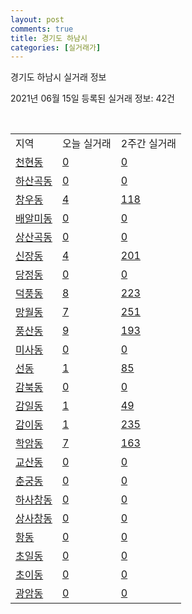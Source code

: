 ```yaml
---
layout: post
comments: true
title: 경기도 하남시
categories: [실거래가]
---
```


경기도 하남시 실거래 정보

2021년 06월 15일 등록된 실거래 정보: 42건

<script type="text/javascript">
  google.charts.load('current', {'packages':['corechart']});
  google.charts.setOnLoadCallback(drawChart);

  function drawChart() {
    var data = google.visualization.arrayToDataTable([['거래일', '매매', '전월세', '전매'], ['2021-03', 44, 166, 0], ['2021-04', 121, 338, 1], ['2021-05', 249, 395, 3], ['2021-02', 6, 48, 0], ['2021-06', 3, 144, 0]]);

    var options = {
      title: '최근 유형별 거래량 추이',
      legend: { position: 'bottom' }
    };

    var chart = new google.visualization.LineChart(document.getElementById('columnchart_material'));
    chart.draw(data, (options));
  }
</script>

<div id="columnchart_material" style="width: 450px; margin-left: -35px"></div>
<br>
<table class="sortable">
  <tr>
    <td>지역</td>
    <td>오늘 실거래</td>
    <td>2주간 실거래</td>
  </tr>

  
  <tr class="item">
    <td><a href="4145010100.html">천현동</a></td>
    <td><a href="4145010100.html">0</a></td>
    <td><a href="4145010100.html">0</a></td>
  </tr>
    

  <tr class="item">
    <td><a href="4145010200.html">하산곡동</a></td>
    <td><a href="4145010200.html">0</a></td>
    <td><a href="4145010200.html">0</a></td>
  </tr>
    

  <tr class="item">
    <td><a href="4145010300.html">창우동</a></td>
    <td><a href="4145010300.html">4</a></td>
    <td><a href="4145010300.html">118</a></td>
  </tr>
    

  <tr class="item">
    <td><a href="4145010400.html">배알미동</a></td>
    <td><a href="4145010400.html">0</a></td>
    <td><a href="4145010400.html">0</a></td>
  </tr>
    

  <tr class="item">
    <td><a href="4145010500.html">상산곡동</a></td>
    <td><a href="4145010500.html">0</a></td>
    <td><a href="4145010500.html">0</a></td>
  </tr>
    

  <tr class="item">
    <td><a href="4145010600.html">신장동</a></td>
    <td><a href="4145010600.html">4</a></td>
    <td><a href="4145010600.html">201</a></td>
  </tr>
    

  <tr class="item">
    <td><a href="4145010700.html">당정동</a></td>
    <td><a href="4145010700.html">0</a></td>
    <td><a href="4145010700.html">0</a></td>
  </tr>
    

  <tr class="item">
    <td><a href="4145010800.html">덕풍동</a></td>
    <td><a href="4145010800.html">8</a></td>
    <td><a href="4145010800.html">223</a></td>
  </tr>
    

  <tr class="item">
    <td><a href="4145010900.html">망월동</a></td>
    <td><a href="4145010900.html">7</a></td>
    <td><a href="4145010900.html">251</a></td>
  </tr>
    

  <tr class="item">
    <td><a href="4145011000.html">풍산동</a></td>
    <td><a href="4145011000.html">9</a></td>
    <td><a href="4145011000.html">193</a></td>
  </tr>
    

  <tr class="item">
    <td><a href="4145011100.html">미사동</a></td>
    <td><a href="4145011100.html">0</a></td>
    <td><a href="4145011100.html">0</a></td>
  </tr>
    

  <tr class="item">
    <td><a href="4145011200.html">선동</a></td>
    <td><a href="4145011200.html">1</a></td>
    <td><a href="4145011200.html">85</a></td>
  </tr>
    

  <tr class="item">
    <td><a href="4145011300.html">감북동</a></td>
    <td><a href="4145011300.html">0</a></td>
    <td><a href="4145011300.html">0</a></td>
  </tr>
    

  <tr class="item">
    <td><a href="4145011400.html">감일동</a></td>
    <td><a href="4145011400.html">1</a></td>
    <td><a href="4145011400.html">49</a></td>
  </tr>
    

  <tr class="item">
    <td><a href="4145011500.html">감이동</a></td>
    <td><a href="4145011500.html">1</a></td>
    <td><a href="4145011500.html">235</a></td>
  </tr>
    

  <tr class="item">
    <td><a href="4145011600.html">학암동</a></td>
    <td><a href="4145011600.html">7</a></td>
    <td><a href="4145011600.html">163</a></td>
  </tr>
    

  <tr class="item">
    <td><a href="4145011700.html">교산동</a></td>
    <td><a href="4145011700.html">0</a></td>
    <td><a href="4145011700.html">0</a></td>
  </tr>
    

  <tr class="item">
    <td><a href="4145011800.html">춘궁동</a></td>
    <td><a href="4145011800.html">0</a></td>
    <td><a href="4145011800.html">0</a></td>
  </tr>
    

  <tr class="item">
    <td><a href="4145011900.html">하사창동</a></td>
    <td><a href="4145011900.html">0</a></td>
    <td><a href="4145011900.html">0</a></td>
  </tr>
    

  <tr class="item">
    <td><a href="4145012000.html">상사창동</a></td>
    <td><a href="4145012000.html">0</a></td>
    <td><a href="4145012000.html">0</a></td>
  </tr>
    

  <tr class="item">
    <td><a href="4145012100.html">항동</a></td>
    <td><a href="4145012100.html">0</a></td>
    <td><a href="4145012100.html">0</a></td>
  </tr>
    

  <tr class="item">
    <td><a href="4145012200.html">초일동</a></td>
    <td><a href="4145012200.html">0</a></td>
    <td><a href="4145012200.html">0</a></td>
  </tr>
    

  <tr class="item">
    <td><a href="4145012300.html">초이동</a></td>
    <td><a href="4145012300.html">0</a></td>
    <td><a href="4145012300.html">0</a></td>
  </tr>
    

  <tr class="item">
    <td><a href="4145012400.html">광암동</a></td>
    <td><a href="4145012400.html">0</a></td>
    <td><a href="4145012400.html">0</a></td>
  </tr>
    


</table>


    